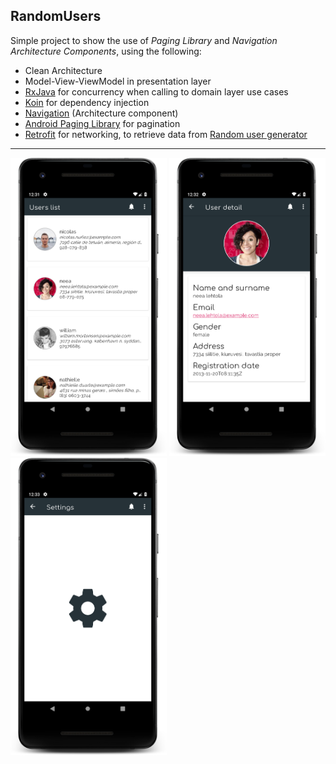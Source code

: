## RandomUsers

Simple project to show the use of *Paging Library* and *Navigation Architecture Components*, using the following:
* Clean Architecture
* Model-View-ViewModel in presentation layer
* [RxJava](https://github.com/ReactiveX/RxJava) for concurrency when calling to domain layer use cases
* [Koin](https://github.com/InsertKoinIO/koin) for dependency injection
* [Navigation](https://developer.android.com/guide/navigation) (Architecture component)
* [Android Paging Library](https://developer.android.com/topic/libraries/architecture/paging/) for pagination
* [Retrofit](https://square.github.io/retrofit/) for networking, to retrieve data from [Random user generator](https://randomuser.me/)

* * *

<img src="screenshots/users_screen.png" width=250> <img src="screenshots/user_detail_screen.png" width=250> <img src="screenshots/settings_deeplink_screen.png" width=250>